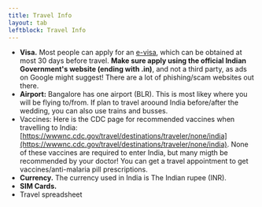 ```yaml
---
title: Travel Info
layout: tab
leftblock: Travel Info
---
```

- **Visa.** Most people can apply for an
    <a href="https://indianvisaonline.gov.in/evisa/tvoa.html">e-visa</a>,
    which can be obtained at most 30 days before travel. 
    **Make sure apply using the official Indian Government's website (ending with .in)**, and not a third party, as ads on Google might suggest! There are a lot of phishing/scam websites out there. 
- **Airport:** Bangalore has one airport (BLR). This is most likey where you will be flying to/from. If plan to travel aroound India before/after the wedding, you can also use trains and busses. 
- Vaccines: Here is the CDC page for recommended vaccines when travelling to India: [https://wwwnc.cdc.gov/travel/destinations/traveler/none/india](https://wwwnc.cdc.gov/travel/destinations/traveler/none/india). None of these vaccines are required to enter India, but many migth be recommended by your doctor! You can get a travel appointment to get vaccines/anti-malaria pill prescriptions.
- **Currency.** The currency used in India is The Indian rupee (INR). 
- **SIM Cards.** 
- Travel spreadsheet 